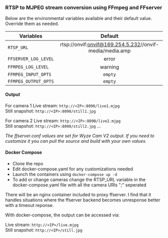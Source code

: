 ### RTSP to MJPEG stream conversion using FFmpeg and FFserver

Below are the environmental variables available and their default value. Override them as needed.

| Variables            | Default                                                      |
|----------------------|:------------------------------------------------------------:|
| `RTSP_URL`           | rtsp://onvif:onvif@169.254.5.232//onvif-media/media.amp      |
| `FFSERVER_LOG_LEVEL` | error                                                        |
| `FFMPEG_LOG_LEVEL`   | warning                                                      |
| `FFMPEG_INPUT_OPTS`  | `empty`                                                      |
| `FFMPEG_OUTPUT_OPTS` | `empty`                                                      |


#### Output

For camera 1
Live stream: `http://<IP>:8090/live1.mjpg`  
Still snapshot: `http://<IP>:8090/still1.jpg`

For camera 2
Live stream: `http://<IP>:8090/live2.mjpg`  
Still snapshot: `http://<IP>:8090/still2.jpg`
...

*The ffserver.conf values are set for Wyze Cam V2 output. If you need to customize it you can pull the source and build with your own values.*


#### Docker Compose

- Clone the repo
- Edit docker-compose.yaml for any customizations needed
- Launch the containers using `docker-compose up -d`
- To add or change cameras change the RTSP_URL variable in the docker-compose.yaml file with all the camera URIs ";" seperated

There will be an nginx container included to proxy ffserver. I find that it handles situations where the ffserver backend becomes unresponse better with a timeout reponse.

With docker-compose, the output can be accessed via:

Live stream: `http://<IP>/live.mjpg`   
Still snapshot: `http://<IP>/still.jpg`   
